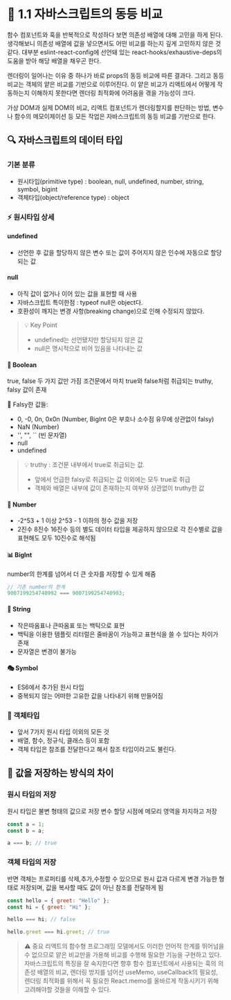# 📘 1.1 자바스크립트의 동등 비교

함수 컴포넌트와 훅을 반복적으로 작성하다 보면 의존성 배열에 대해 고민을 하게 된다.
생각해보니 의존성 배열에 값을 넣으면서도 어떤 비교를 하는지 깊게 고민하지 않은 것 같다.
대부분 eslint-react-config에 선언돼 있는 react-hooks/exhaustive-deps의 도움을 받아 해당 배열을 채우곤 한다.

렌더링이 일어나는 이유 중 하나가 바로 props의 동등 비교에 따른 결과다. 그리고 동등 비교는 객체의 얕은 비교를 기반으로 이루어진다. 이 얕은 비교가 리액트에서 어떻게 작동하는지 이해하지 못한다면 렌더링 최적화에 어려움을 겪을 가능성이 크다.

가상 DOM과 실제 DOM의 비교, 리액트 컴포넌트가 렌더링할지를 판단하는 방법, 변수나 함수의 메모이제이션 등 모든 작업은 자바스크립트의 동등 비교를 기반으로 한다.

## 🔍 자바스크립트의 데이터 타입

### 기본 분류

- 원시타입(primitive type) : boolean, null, undefined, number, string, symbol, bigint
- 객체타입(object/reference type) : object

### ⚡ 원시타입 상세

#### undefined

- 선언한 후 값을 할당하지 않은 변수 또는 값이 주어지지 않은 인수에 자동으로 할당되는 값

#### null

- 아직 값이 없거나 이어 있는 값을 표현할 때 사용
- 자바스크립트 특이한점 : typeof null은 object다.
- 호환성이 깨지는 변경 사항(breaking change)으로 인해 수정되지 않았다.

> 💡 Key Point
>
> - undefined는 선언됐지만 할당되지 않은 값
> - null은 명시적으로 비어 있음을 나타내는 값

#### 🎯 Boolean

true, false 두 가지 값만 가짐
조건문에서 마치 true와 false처럼 취급되는 truthy, falsy 값이 존재

📝 Falsy한 값들:

- 0, -0, 0n, 0x0n (Number, BigInt 0은 부호나 소수점 유무에 상관없이 falsy)
- NaN (Number)
- '', "", `` (빈 문자열)
- null
- undefined

> 💡 truthy : 조건문 내부에서 true로 취급되는 값.
>
> - 앞에서 언급한 falsy로 취급되는 값 이외에는 모두 true로 취급
> - 객체와 배열은 내부에 값이 존재하는지 여부와 상관없이 truthy한 값

#### 🔢 Number

- -2^53 + 1 이상 2^53 - 1 이하의 정수 값을 저장
- 2진수 8진수 16진수 등의 별도 데이터 타입을 제공하지 않으므로 각 진수별로 값을 표현해도 모두 10진수로 해석됨

#### 📊 BigInt

number의 한계를 넘어서 더 큰 숫자를 저장할 수 있게 해줌

```javascript
// 기존 number의 한계
9007199254740992 === 9007199254740993;
```

#### 📝 String

- 작은따옴표나 큰따옴표 또는 백틱으로 표현
- 백틱을 이용한 템플릿 리터럴은 줄바꿈이 가능하고 표현식을 쓸 수 있다는 차이가 존재
- 문자열은 변경이 불가능

#### 🎭 Symbol

- ES6에서 추가된 원시 타입
- 중복되지 않는 어떠한 고유한 값을 나타내기 위해 만들어짐

### 🎲 객체타입

- 앞서 7가지 원시 타입 이외의 모든 것
- 배열, 함수, 정규식, 클래스 등이 포함
- 객체 타입은 참조를 전달한다고 해서 참조 타입이라고도 불린다.

## 💾 값을 저장하는 방식의 차이

### 원시 타입의 저장

원시 타입은 불변 형태의 값으로 저장
변수 할당 시점에 메모리 영역을 차지하고 저장

```javascript
const a = 1;
const b = a;

a === b; // true
```

### 객체 타입의 저장

반면 객체는 프로퍼티를 삭제,추가,수정할 수 있으므로 원시 값과 다르게 변경 가능한 형태로 저장되며, 값을 복사할 때도 값이 아닌 참조를 전달하게 됨

```javascript
const hello = { greet: "Hello" };
const hi = { greet: "Hi" };

hello === hi; // false

hello.greet === hi.greet; // true
```

> ⚠️ 중요
> 리액트의 함수형 프로그래밍 모델에서도 이러한 언어적 한계를 뛰어넘을 수 없으므로 얕은 비교만을 가용해 비교를 수행해 필요한 기능을 구현하고 있다.
> 자바스크립트의 특징을 잘 숙지한다면 향후 함수 컴포넌트에서 사용되는 훅의 의존성 배열의 비교, 렌더링 방지를 넘어선 useMemo, useCallback의 필요성, 렌더링 최적화를 위해서 꼭 필요한 React.memo를 올바르게 작동시키기 위해 고려해야할 것들을 이해할 수 있다.
